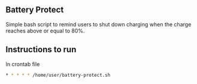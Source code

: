 ## Battery Protect

Simple bash script to remind users to shut down charging when the charge reaches above or equal to 80%.

## Instructions to run

In crontab file

```bash
* * * * * /home/user/battery-protect.sh
```